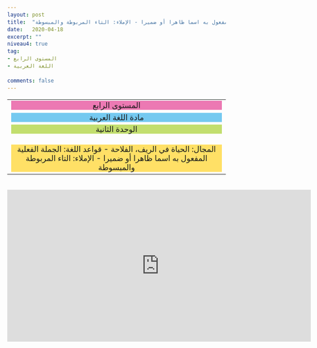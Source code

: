 ```yaml
---
layout: post
title:  "المستوى الرابع - مادة اللغة العربية - الوحدة الثانية - المجال: الحياة في الريف، الفلاحة - قواعد اللغة: الجملة الفعلية المفعول به اسما ظاهرا أو ضميرا - الإملاء: التاء المربوطة والمبسوطة"
date:   2020-04-18
excerpt: ""
niveau4: true
tag:
- المستوى الرابع 
- اللغة العربية

comments: false
---
```

<center>   
   <img style="display: none;" src="/assets/img/thumbnails/4-2-SanabilMedia.com.jpg" alt="" width="1" height="1">
<table dir="rtl" style="width: 100%; text-align: center; font-size: large;"><tbody>
<tr><td><div style="background-color: #ec79b3;"><span>
المستوى الرابع
</span></div></td></tr>
<tr><td><div style="background-color: #75c9f0; "><span>
مادة اللغة العربية
</span></div></td></tr>
<tr><td><div style="background-color: #c2de6e; "><span>
 الوحدة الثانية

</span></div></td></tr><tr>
<td><div style="background-color: #ffe066; ">
المجال: الحياة في الريف، الفلاحة - قواعد اللغة: الجملة الفعلية المفعول به اسما ظاهرا أو ضميرا - الإملاء: التاء المربوطة والمبسوطة

</div></td></tr>
</tbody></table><br>
<iframe width="700px" height="350px" src="https://www.youtube.com/embed/etzIav8zROE?rel=0&controls=1&showinfo=0&modestbranding=1&enablejsapi=1" allowfullscreen frameborder="0" ></iframe>
</center>
